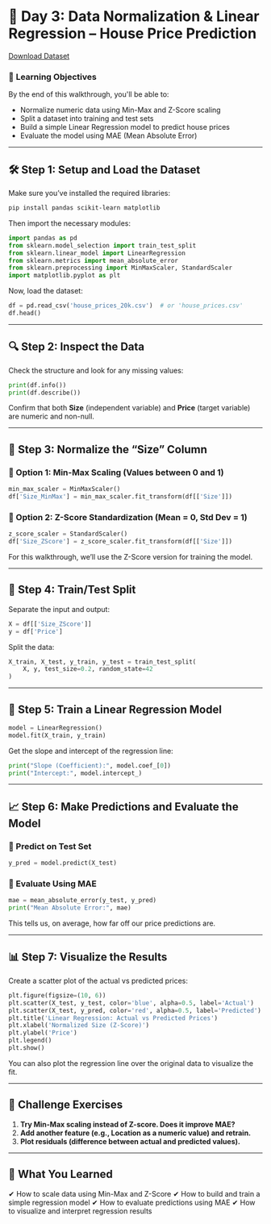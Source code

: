 
# 📅 Day 3: Data Normalization & Linear Regression – House Price Prediction

[Download Dataset](house_prices_20k.csv)

### 🎯 **Learning Objectives**

By the end of this walkthrough, you'll be able to:

* Normalize numeric data using Min-Max and Z-Score scaling
* Split a dataset into training and test sets
* Build a simple Linear Regression model to predict house prices
* Evaluate the model using MAE (Mean Absolute Error)

---

## 🛠️ Step 1: Setup and Load the Dataset

Make sure you’ve installed the required libraries:

```bash
pip install pandas scikit-learn matplotlib
```

Then import the necessary modules:

```python
import pandas as pd
from sklearn.model_selection import train_test_split
from sklearn.linear_model import LinearRegression
from sklearn.metrics import mean_absolute_error
from sklearn.preprocessing import MinMaxScaler, StandardScaler
import matplotlib.pyplot as plt
```

Now, load the dataset:

```python
df = pd.read_csv('house_prices_20k.csv')  # or 'house_prices.csv'
df.head()
```

---

## 🔍 Step 2: Inspect the Data

Check the structure and look for any missing values:

```python
print(df.info())
print(df.describe())
```

Confirm that both **Size** (independent variable) and **Price** (target variable) are numeric and non-null.

---

## 📐 Step 3: Normalize the “Size” Column

### 🔹 Option 1: **Min-Max Scaling** (Values between 0 and 1)

```python
min_max_scaler = MinMaxScaler()
df['Size_MinMax'] = min_max_scaler.fit_transform(df[['Size']])
```

### 🔹 Option 2: **Z-Score Standardization** (Mean = 0, Std Dev = 1)

```python
z_score_scaler = StandardScaler()
df['Size_ZScore'] = z_score_scaler.fit_transform(df[['Size']])
```

For this walkthrough, we’ll use the Z-Score version for training the model.

---

## 🧪 Step 4: Train/Test Split

Separate the input and output:

```python
X = df[['Size_ZScore']]
y = df['Price']
```

Split the data:

```python
X_train, X_test, y_train, y_test = train_test_split(
    X, y, test_size=0.2, random_state=42
)
```

---

## 🧠 Step 5: Train a Linear Regression Model

```python
model = LinearRegression()
model.fit(X_train, y_train)
```

Get the slope and intercept of the regression line:

```python
print("Slope (Coefficient):", model.coef_[0])
print("Intercept:", model.intercept_)
```

---

## 📈 Step 6: Make Predictions and Evaluate the Model

### 🔹 Predict on Test Set

```python
y_pred = model.predict(X_test)
```

### 🔹 Evaluate Using MAE

```python
mae = mean_absolute_error(y_test, y_pred)
print("Mean Absolute Error:", mae)
```

This tells us, on average, how far off our price predictions are.

---

## 📊 Step 7: Visualize the Results

Create a scatter plot of the actual vs predicted prices:

```python
plt.figure(figsize=(10, 6))
plt.scatter(X_test, y_test, color='blue', alpha=0.5, label='Actual')
plt.scatter(X_test, y_pred, color='red', alpha=0.5, label='Predicted')
plt.title('Linear Regression: Actual vs Predicted Prices')
plt.xlabel('Normalized Size (Z-Score)')
plt.ylabel('Price')
plt.legend()
plt.show()
```

You can also plot the regression line over the original data to visualize the fit.

---

## 🧩 Challenge Exercises

1. **Try Min-Max scaling instead of Z-score. Does it improve MAE?**
2. **Add another feature (e.g., Location as a numeric value) and retrain.**
3. **Plot residuals (difference between actual and predicted values).**

---

## 🧠 What You Learned

✔ How to scale data using Min-Max and Z-Score
✔ How to build and train a simple regression model
✔ How to evaluate predictions using MAE
✔ How to visualize and interpret regression results

